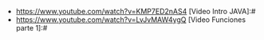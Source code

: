 - https://www.youtube.com/watch?v=KMP7ED2nAS4 [Video Intro JAVA]:#
- https://www.youtube.com/watch?v=LvJvMAW4ygQ [Video Funciones parte 1]:#

